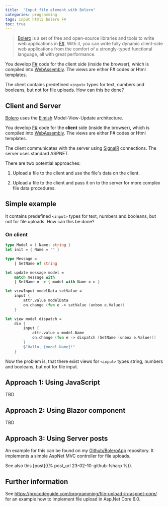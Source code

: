 ```yaml
---
title:  "Input file element with Bolero"
categories: programming
tags: input html5 bolero F#
toc: true
---
```


> [Bolero] is a set of free and open-source libraries and tools to write web applications in [F#]. With it, you can write fully dynamic client-side web applications from the comfort of a strongly-typed functional language, all with great performance.

You develop [F#] code for the client side (inside the browser), which is compiled into [WebAssembly]. The views are either F# codes or Html templates.

The client contains predefined `<input>` types for text, numbers and booleans, but not for file uploads. How can this be done?

## Client and Server

[Bolero] uses the [Elmish] Model-View-Update architecture. 

You develop [F#] code for the **client** side (inside the browser), which is compiled into [WebAssembly]. The views are either F# codes or Html templates.

The client communicates with the server using [SignalR](https://dotnet.microsoft.com/apps/aspnet/signalr) connections. The server uses standard ASPNET. 

There are two potential approaches:

1. Upload a file to the client and use the file's data on the client.

2. Upload a file to the client and pass it on to the server for more complex file data procedures.

## Simple example

It contains predefined `<input>` types for text, numbers and booleans, but not for file uploads. How can this be done?

### On client

~~~fsharp
type Model = { Name: string }
let init = { Name = "" }

type Message =
    | SetName of string

let update message model =
    match message with
    | SetName n -> { model with Name = n }

let viewInput modelData setValue =
    input {
        attr.value modelData
        on.change (fun e -> setValue (unbox e.Value))
    }

let view model dispatch =
    div {
        input {
            attr.value = model.Name
            on.change (fun e -> dispatch (SetName (unbox e.Value)))
        }
        $"Hallo, {model.Name}!"
    }
~~~

Now the problem is, that there exist views for `<input>` types string, numbers and booleans, but not for file input.

## Approach 1: Using JavaScript

TBD

## Approach 2: Using Blazor component

TBD

## Approach 3: Using Server posts

An example for this can be found on my [Github/BoleroApp]({{site.greiner_link}}/BoleroApp) repository. It implements a simple AspNet MVC controller for file uploads.

See also this [post]({% post_url 23-02-10-github-fsharp %}).

## Further information

See <https://procodeguide.com/programming/file-upload-in-aspnet-core/> for an example how to implement file upload in Asp.Net Core 6.0.


[Bolero]: https://fsbolero.io
[F#]: https://fsharp.org/
[Elmish]: https://elmish.github.io/elmish/
[WebAssembly]: https://webassembly.org/
